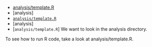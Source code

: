 * [analysis/template.R](beepus)
* [analysis]
* [`analysis/template.R`](beepus)
* [analysis]
* [`analysis/template.R`]
We want to look in the analysis directory.

To see how to run R code, take a look at analysis/template.R.
